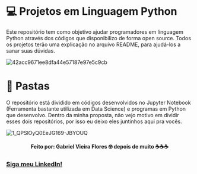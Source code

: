 # 💻 Projetos em Linguagem Python
Este repositório tem como objetivo ajudar programadores em linguagem Python através dos códigos que disponibilizo de forma open source.
Todos os projetos terão uma explicação no arquivo README, para ajudá-los a sanar suas dúvidas.

![42acc9671ee8dfa44e57187e97e5c9cb](https://user-images.githubusercontent.com/48156370/81460839-2cb22280-917e-11ea-9b9a-f22e0af1a489.gif) 

# 📁 Pastas
O repositório está dividido em códigos desenvolvidos no Jupyter Notebook (Ferramenta bastante utilizada em Data Science) e programas em Python que desenvolvo. 
Dentro da minha proposta, não vejo motivo em dividir esses dois repositórios, por isso eu deixo eles juntinhos aqui pra vocês. 

![1_QPSlOyQ0EeJG169-JBYOUQ](https://user-images.githubusercontent.com/48156370/81835062-2c1be200-9518-11ea-8be0-d2217d61ab76.gif)

<h4 align = "center">
Feito por: Gabriel Vieira Flores 🤓
depois de muito ☕☕☕
</h4>

### [Siga meu LinkedIn!](https://www.linkedin.com/in/gvieiraf/)
